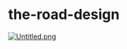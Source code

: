 # the-road-design
[![Untitled.png](https://i.postimg.cc/jdXKCQYf/Untitled.png)](https://postimg.cc/MvvgFBTZ)
